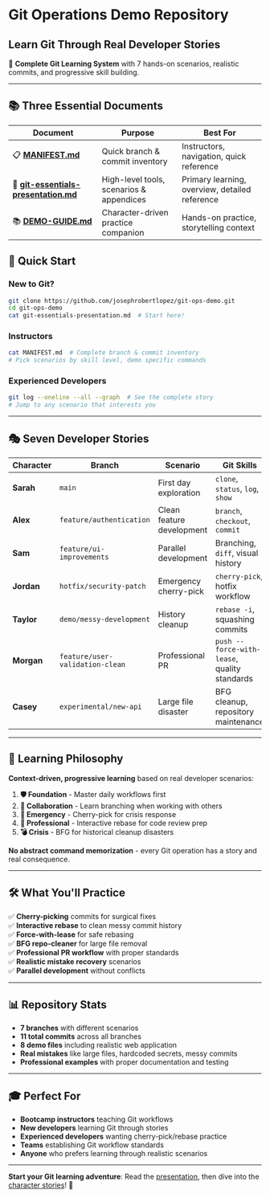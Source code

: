 # Git Operations Demo Repository
## Learn Git Through Real Developer Stories

🎯 **Complete Git Learning System** with 7 hands-on scenarios, realistic commits, and progressive skill building.

---

## 📚 Three Essential Documents

| Document | Purpose | Best For |
|----------|---------|----------|
| 📋 [**MANIFEST.md**](MANIFEST.md) | Quick branch & commit inventory | Instructors, navigation, quick reference |
| 📖 [**git-essentials-presentation.md**](git-essentials-presentation.md) | High-level tools, scenarios & appendices | Primary learning, overview, detailed reference |
| 📚 [**DEMO-GUIDE.md**](DEMO-GUIDE.md) | Character-driven practice companion | Hands-on practice, storytelling context |

## 🚀 Quick Start

### New to Git?
```bash
git clone https://github.com/josephrobertlopez/git-ops-demo.git
cd git-ops-demo
cat git-essentials-presentation.md  # Start here!
```

### Instructors
```bash
cat MANIFEST.md  # Complete branch & commit inventory  
# Pick scenarios by skill level, demo specific commands
```

### Experienced Developers  
```bash
git log --oneline --all --graph  # See the complete story
# Jump to any scenario that interests you
```

---

## 🎭 Seven Developer Stories

| Character | Branch | Scenario | Git Skills |
|-----------|--------|----------|-----------|
| **Sarah** | `main` | First day exploration | `clone`, `status`, `log`, `show` |
| **Alex** | `feature/authentication` | Clean feature development | `branch`, `checkout`, `commit` |
| **Sam** | `feature/ui-improvements` | Parallel development | Branching, `diff`, visual history |
| **Jordan** | `hotfix/security-patch` | Emergency cherry-pick | `cherry-pick`, hotfix workflow |
| **Taylor** | `demo/messy-development` | History cleanup | `rebase -i`, squashing commits |
| **Morgan** | `feature/user-validation-clean` | Professional PR | `push --force-with-lease`, quality standards |
| **Casey** | `experimental/new-api` | Large file disaster | BFG cleanup, repository maintenance |

---

## 🎯 Learning Philosophy

**Context-driven, progressive learning** based on real developer scenarios:

1. **🛡️ Foundation** - Master daily workflows first
2. **🌳 Collaboration** - Learn branching when working with others  
3. **🍒 Emergency** - Cherry-pick for crisis response
4. **📝 Professional** - Interactive rebase for code review prep
5. **💣 Crisis** - BFG for historical cleanup disasters

**No abstract command memorization** - every Git operation has a story and real consequence.

---

## 🛠️ What You'll Practice

✅ **Cherry-picking** commits for surgical fixes  
✅ **Interactive rebase** to clean messy commit history  
✅ **Force-with-lease** for safe rebasing  
✅ **BFG repo-cleaner** for large file removal  
✅ **Professional PR workflow** with proper standards  
✅ **Realistic mistake recovery** scenarios  
✅ **Parallel development** without conflicts

---

## 📊 Repository Stats

- **7 branches** with different scenarios
- **11 total commits** across all branches  
- **8 demo files** including realistic web application
- **Real mistakes** like large files, hardcoded secrets, messy commits
- **Professional examples** with proper documentation and testing

---

## 🎓 Perfect For

- **Bootcamp instructors** teaching Git workflows
- **New developers** learning Git through stories  
- **Experienced developers** wanting cherry-pick/rebase practice
- **Teams** establishing Git workflow standards
- **Anyone** who prefers learning through realistic scenarios

---

**Start your Git learning adventure**: Read the [presentation](git-essentials-presentation.md), then dive into the [character stories](DEMO-GUIDE.md)! 🎉